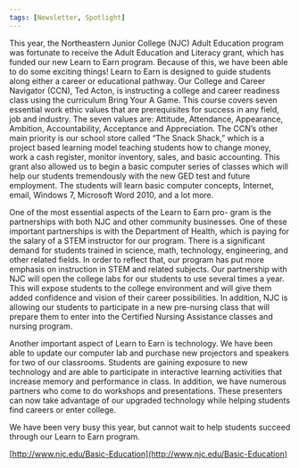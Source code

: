 ```yaml
---
tags: [Newsletter, Spotlight]
---
```

This year, the Northeastern Junior College (NJC) Adult Education program was fortunate to receive the Adult Education and Literacy grant, which has funded our new Learn to Earn program. Because of this, we have been able to do some exciting things! Learn to Earn is designed to guide students along either a career or educational pathway. Our College and Career Navigator (CCN), Ted Acton, is instructing a college and career readiness class using the curriculum Bring Your A Game. This course covers seven essential work ethic values that are prerequisites for success in any field, job and industry. The seven values are: Attitude, Attendance, Appearance, Ambition, Accountability, Acceptance and Appreciation. The CCN’s other main priority is our school store called “The Snack Shack,” which is a project based learning model teaching students how to change money, work a cash register, monitor inventory, sales, and basic accounting. This grant also allowed us to begin a basic computer series of classes which will help our students tremendously with the new GED test and future employment. The students will learn basic computer concepts, Internet, email, Windows 7, Microsoft Word 2010, and a lot more.

One of the most essential aspects of the Learn to Earn pro- gram is the partnerships with both NJC and other community businesses. One of these important partnerships is with the Department of Health, which is paying for the salary of a STEM instructor for our program. There is a significant demand for students trained in science, math, technology, engineering, and other related fields. In order to reflect that, our program has put more emphasis on instruction in STEM and related subjects. Our partnership with NJC will open the college labs for our students to use several times a year. This will expose students to the college environment and will give them added confidence and vision of their career possibilities. In addition, NJC is allowing our students to participate in a new pre-nursing class that will prepare them to enter into the Certified Nursing Assistance classes and nursing program.

Another important aspect of Learn to Earn is technology. We have been able to update our computer lab and purchase new projectors and speakers for two of our classrooms. Students are gaining exposure to new technology and are able to participate in interactive learning activities that increase memory and performance in class. In addition, we have numerous partners who come to do workshops and presentations. These presenters can now take advantage of our upgraded technology while helping students find careers or enter college.

We have been very busy this year, but cannot wait to help students succeed through our Learn to Earn program.

[http://www.njc.edu/Basic-Education](http://www.njc.edu/Basic-Education)